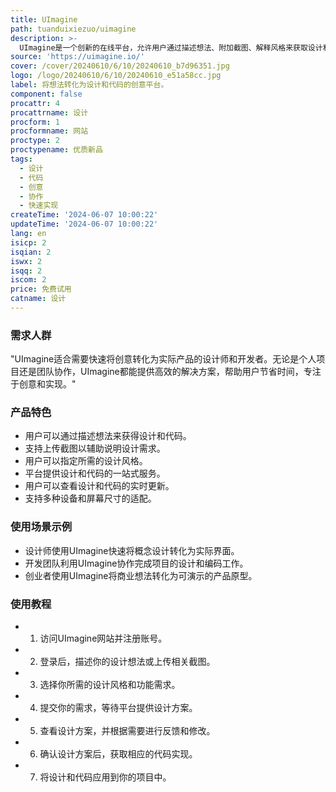 ```yaml
---
title: UImagine
path: tuanduixiezuo/uimagine
description: >-
  UImagine是一个创新的在线平台，允许用户通过描述想法、附加截图、解释风格来获取设计和代码。它支持快速将创意转化为可视化的界面和功能实现，为设计师和开发者提供了一个协作和创新的空间。
source: 'https://uimagine.io/'
cover: /cover/20240610/6/10/20240610_b7d96351.jpg
logo: /logo/20240610/6/10/20240610_e51a58cc.jpg
label: 将想法转化为设计和代码的创意平台。
component: false
procattr: 4
procattrname: 设计
procform: 1
procformname: 网站
proctype: 2
proctypename: 优质新品
tags:
  - 设计
  - 代码
  - 创意
  - 协作
  - 快速实现
createTime: '2024-06-07 10:00:22'
updateTime: '2024-06-07 10:00:22'
lang: en
isicp: 2
isqian: 2
iswx: 2
isqq: 2
iscom: 2
price: 免费试用
catname: 设计
---
```




### 需求人群
"UImagine适合需要快速将创意转化为实际产品的设计师和开发者。无论是个人项目还是团队协作，UImagine都能提供高效的解决方案，帮助用户节省时间，专注于创意和实现。"

### 产品特色
* 用户可以通过描述想法来获得设计和代码。
* 支持上传截图以辅助说明设计需求。
* 用户可以指定所需的设计风格。
* 平台提供设计和代码的一站式服务。
* 用户可以查看设计和代码的实时更新。
* 支持多种设备和屏幕尺寸的适配。

### 使用场景示例
* 设计师使用UImagine快速将概念设计转化为实际界面。
* 开发团队利用UImagine协作完成项目的设计和编码工作。
* 创业者使用UImagine将商业想法转化为可演示的产品原型。

### 使用教程
* 1. 访问UImagine网站并注册账号。
* 2. 登录后，描述你的设计想法或上传相关截图。
* 3. 选择你所需的设计风格和功能需求。
* 4. 提交你的需求，等待平台提供设计方案。
* 5. 查看设计方案，并根据需要进行反馈和修改。
* 6. 确认设计方案后，获取相应的代码实现。
* 7. 将设计和代码应用到你的项目中。

  
